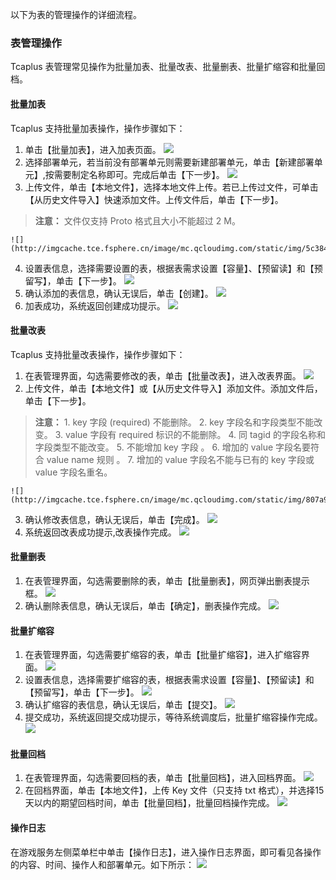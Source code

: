以下为表的管理操作的详细流程。
### 表管理操作 
Tcaplus 表管理常见操作为批量加表、批量改表、批量删表、批量扩缩容和批量回档。
#### 批量加表
Tcaplus 支持批量加表操作，操作步骤如下：
1. 单击【批量加表】，进入加表页面。
![](http://imgcache.tce.fsphere.cn/image/mc.qcloudimg.com/static/img/117cc31597481df9e0afe0bd26ccf20e/image.png)
2. 选择部署单元，若当前没有部署单元则需要新建部署单元，单击【新建部署单元】,按需要制定名称即可。完成后单击【下一步】。
![](http://imgcache.tce.fsphere.cn/image/mc.qcloudimg.com/static/img/c03aaf65c528be31d3b42fcb9a0709ce/image.png)
3. 上传文件，单击【本地文件】，选择本地文件上传。若已上传过文件，可单击【从历史文件导入】快速添加文件。上传文件后，单击【下一步】。
> **注意：**
> 文件仅支持 Proto 格式且大小不能超过 2 M。

	![](http://imgcache.tce.fsphere.cn/image/mc.qcloudimg.com/static/img/5c38416ce16f0f180d5559b4408993c4/image.png)
4. 设置表信息，选择需要设置的表，根据表需求设置【容量】、【预留读】和【预留写】，单击【下一步】。
![](http://imgcache.tce.fsphere.cn/image/mc.qcloudimg.com/static/img/60c57a1d64bf0fc743c0a4abe7d9f42c/image.png)
5. 确认添加的表信息，确认无误后，单击【创建】。
![](http://imgcache.tce.fsphere.cn/image/mc.qcloudimg.com/static/img/9b25809847783a06e69578553143ea5d/image.png)
6. 加表成功，系统返回创建成功提示。
![](http://imgcache.tce.fsphere.cn/image/mc.qcloudimg.com/static/img/461aef7cf3d04c64957736eb23edb87b/image.png)

#### 批量改表
Tcaplus 支持批量改表操作，操作步骤如下：
1. 在表管理界面，勾选需要修改的表，单击【批量改表】，进入改表界面。
![](http://imgcache.tce.fsphere.cn/image/mc.qcloudimg.com/static/img/6e3d6d98cecd18e17233105834e4594d/image.png)
2. 上传文件，单击【本地文件】或【从历史文件导入】添加文件。添加文件后，单击【下一步】。
> **注意：**
>  1\. key 字段 (required) 不能删除。
>  2\. key 字段名和字段类型不能改变。
>  3\. value 字段有 required 标识的不能删除。
>  4\. 同 tagid 的字段名称和字段类型不能改变。
>  5\. 不能增加 key 字段 。
>  6\. 增加的 value 字段名要符合 value name 规则 。
>  7\. 增加的 value 字段名不能与已有的 key 字段或 value 字段名重名。

	![](http://imgcache.tce.fsphere.cn/image/mc.qcloudimg.com/static/img/807a985121d8ffb3b06d73f657a35bfa/image.png)
3. 确认修改表信息，确认无误后，单击【完成】。
![](http://imgcache.tce.fsphere.cn/image/mc.qcloudimg.com/static/img/edfd149ef2865603bba6c00a7d8a57c2/image.png)
4. 系统返回改表成功提示,改表操作完成。
![](http://imgcache.tce.fsphere.cn/image/mc.qcloudimg.com/static/img/6f2022f870f890a6f83ecafad49dc578/image.png)

#### 批量删表
1. 在表管理界面，勾选需要删除的表，单击【批量删表】，网页弹出删表提示框。
![](http://imgcache.tce.fsphere.cn/image/mc.qcloudimg.com/static/img/90860c83aca267ab5a158976c1cf8c53/image.png)
2. 确认删除表信息，确认无误后，单击【确定】，删表操作完成。
![](http://imgcache.tce.fsphere.cn/image/mc.qcloudimg.com/static/img/c9f4933f420afa1366be0c8cbb57d39f/image.png)

#### 批量扩缩容
1. 在表管理界面，勾选需要扩缩容的表，单击【批量扩缩容】，进入扩缩容界面。
![](http://imgcache.tce.fsphere.cn/image/mc.qcloudimg.com/static/img/a834999f8544b0382fd6e93c1f829371/image.png)
2. 设置表信息，选择需要扩缩容的表，根据表需求设置【容量】、【预留读】和【预留写】，单击【下一步】。
![](http://imgcache.tce.fsphere.cn/image/mc.qcloudimg.com/static/img/c1b32ba4cba17890a3f980aa87e0d25e/image.png)
3. 确认扩缩容的表信息，确认无误后，单击【提交】。
![](http://imgcache.tce.fsphere.cn/image/mc.qcloudimg.com/static/img/0fd8ecc0da22b04cd95dd7efbce8b47f/image.png)
4. 提交成功，系统返回提交成功提示，等待系统调度后，批量扩缩容操作完成。
![](http://imgcache.tce.fsphere.cn/image/mc.qcloudimg.com/static/img/01ef12a98e5d5479f2b116560c5f4930/image.png)

#### 批量回档
1. 在表管理界面，勾选需要回档的表，单击【批量回档】，进入回档界面。
![](http://imgcache.tce.fsphere.cn/image/mc.qcloudimg.com/static/img/444e76349f1450ae857a6b1d0921461f/image.png)
2. 在回档界面，单击【本地文件】，上传 Key 文件（只支持 txt 格式），并选择15天以内的期望回档时间，单击【批量回档】，批量回档操作完成。
![](http://imgcache.tce.fsphere.cn/image/mc.qcloudimg.com/static/img/c78544cd8d0f2bc2350401dcbfef5553/image.png)

#### 操作日志
在游戏服务左侧菜单栏中单击【操作日志】，进入操作日志界面，即可看见各操作的内容、时间、操作人和部署单元。如下所示：
![](http://imgcache.tce.fsphere.cn/image/mc.qcloudimg.com/static/img/ed722567b905c2ff071723d2f252859b/image.png)